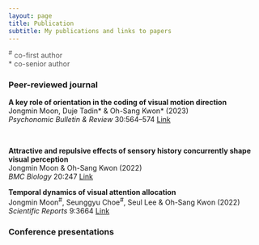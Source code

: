 ```yaml
---
layout: page
title: Publication
subtitle: My publications and links to papers
---
```


<span style="font-size: 14px !important; color: #555;">
<sup>#</sup> co-first author
<br>* co-senior author
</span>

### Peer-reviewed journal

**A key role of orientation in the coding of visual motion direction**
<br>Jongmin Moon, Duje Tadin* & Oh-Sang Kwon* (2023)
<br>*Psychonomic Bulletin & Review* 30:564–574  [Link](https://link.springer.com/article/10.3758/s13423-022-02181-2)

<div data-badge-popover="right" data-badge-type="donut" data-doi="10.3758/s13423-022-02181-2" data-hide-no-mentions="true" class="altmetric-embed" style="display: inline-block;"></div> &nbsp; 
<span class="__dimensions_badge_embed__" data-doi="10.3758/s13423-022-02181-2" data-legend="hover-bottom" data-style="small_circle"></span><script async src="https://badge.dimensions.ai/badge.js" charset="utf-8"></script>

**Attractive and repulsive effects of sensory history concurrently shape visual perception**
<br>Jongmin Moon & Oh-Sang Kwon (2022)
<br>*BMC Biology* 20:247  [Link](https://link.springer.com/article/10.1186/s12915-022-01444-7)

**Temporal dynamics of visual attention allocation**
<br>Jongmin Moon<sup>#</sup>, Seunggyu Choe<sup>#</sup>, Seul Lee & Oh-Sang Kwon (2022)
<br>*Scientific Reports* 9:3664  [Link](https://www.nature.com/articles/s41598-019-40281-7)


### Conference presentations
